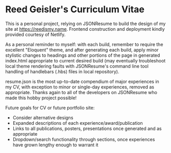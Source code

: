 # Reed Geisler's Curriculum Vitae

This is a personal project, relying on JSONResume to build the design of my site at https://reedismy.name. Frontend construction and deployment kindly provided courtesy of Netlify.

As a personal reminder to myself: with each build, remember to require the excellent "Eloquent" theme, and after generating each build, apply minor stylistic changes to headings and other portions of the page in generated index.html appropriate to current desired build (may eventually troubleshoot local theme rendering faults with JSONResume's command line tool handling of handlebars (.hbs) files in local repository).

resume.json is the most up-to-date compendium of major experiences in my CV, with exception to minor or single-day experiences, removed as appropriate. Thanks again to all of the developers on JSONResume who made this hobby project possible!

Future goals for CV or future portfolio site:
* Consider alternative designs
* Expanded descriptions of each experience/award/publication
* Links to all publications, posters, presentations once generated and as appropriate
* Dropdown/search functionality through sections, once experiences have grown lengthy enough to warrant it
